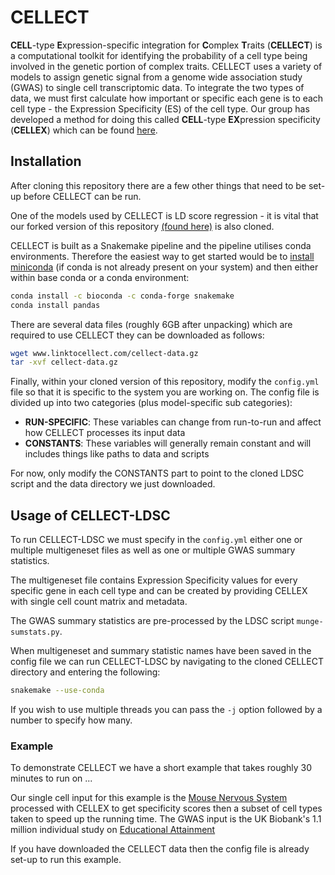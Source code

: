 # CELLECT

**CELL**-type **E**xpression-specific integration for **C**omplex **T**raits (**CELLECT**) is a computational toolkit for identifying the probability of a cell type being involved in the genetic portion of complex traits. CELLECT uses a variety of models to assign genetic signal from a genome wide association study (GWAS) to single cell transcriptomic data. To integrate the two types of data, we must first calculate how important or specific each gene is to each cell type - the Expression Specificity (ES) of the cell type. Our group has developed a method for doing this called **CELL**-type **EX**pression specificity (**CELLEX**) which can be found [here](https://github.com/perslab/CELLEX).


## Installation

After cloning this repository there are a few other things that need to be set-up before CELLECT can be run.


One of the models used by CELLECT is LD score regression - it is vital that our forked version of this repository [(found here)](https://github.com/pascaltimshel/ldsc) is also cloned.

CELLECT is built as a Snakemake pipeline and the pipeline utilises conda environments. Therefore the easiest way to get started would be to [install miniconda](https://conda.io/projects/conda/en/latest/user-guide/install/index.html) (if conda is not already present on your system) and then either within base conda or a conda environment:
```bash
conda install -c bioconda -c conda-forge snakemake
conda install pandas
```

There are several data files (roughly 6GB after unpacking) which are required to use CELLECT they can be downloaded as follows:
```bash
wget www.linktocellect.com/cellect-data.gz
tar -xvf cellect-data.gz
```

Finally, within your cloned version of this repository, modify the `config.yml` file so that it is specific to the system you are working on. The config file is divided up into two categories (plus model-specific sub categories):

* **RUN-SPECIFIC**: These variables can change from run-to-run and affect how CELLECT processes its input data
* **CONSTANTS**: These variables will generally remain constant and will includes things like paths to data and scripts

For now, only modify the CONSTANTS part to point to the cloned LDSC script and the data directory we just downloaded.

## Usage of CELLECT-LDSC

To run CELLECT-LDSC we must specify in the `config.yml` either one or multiple multigeneset files as well as one or multiple GWAS summary statistics.

The multigeneset file contains Expression Specificity values for every specific gene in each cell type and can be created by providing CELLEX with single cell count matrix and metadata.

The GWAS summary statistics are pre-processed by the LDSC script `munge-sumstats.py`.

When multigeneset and summary statistic names have been saved in the config file we can run CELLECT-LDSC by navigating to the cloned CELLECT directory and entering the following:

```bash
snakemake --use-conda
```
If you wish to use multiple threads you can pass the `-j` option followed by a number to specify how many.

### Example

To demonstrate CELLECT we have a short example that takes roughly 30 minutes to run on ... 

Our single cell input for this example is the [Mouse Nervous System](https://www.sciencedirect.com/science/article/pii/S009286741830789X) processed with CELLEX to get specificity scores then a subset of cell types taken to speed up the running time. The GWAS input is the UK Biobank's 1.1 million individual study on [Educational Attainment](https://www.nature.com/articles/s41588-018-0147-3)

If you have downloaded the CELLECT data then the config file is already set-up to run this example.
